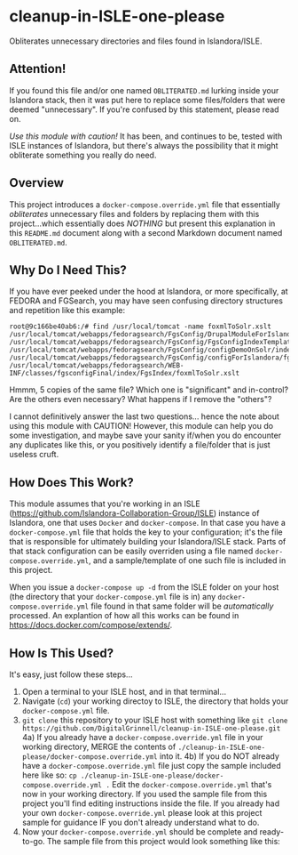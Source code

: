 # cleanup-in-ISLE-one-please
Obliterates unnecessary directories and files found in Islandora/ISLE.

## Attention!  
If you found this file and/or one named `OBLITERATED.md` lurking inside your Islandora stack, then it was put here to replace some files/folders that were deemed "unnecessary".  If you're confused by this statement, please read on.

*Use this module with caution!*  It has been, and continues to be, tested with ISLE instances of Islandora, but there's always the possibility that it might obliterate something you really do need.

## Overview
This project introduces a `docker-compose.override.yml` file that essentially _obliterates_ unnecessary files and folders by replacing them with this project...which essentially does *NOTHING* but present this explanation in this `README.md` document along with a second Markdown document named `OBLITERATED.md`.

## Why Do I Need This?
If you have ever peeked under the hood at Islandora, or more specifically, at FEDORA and FGSearch, you may have seen confusing directory structures and repetition like this example:

```
root@9c166be40ab6:/# find /usr/local/tomcat -name foxmlToSolr.xslt
/usr/local/tomcat/webapps/fedoragsearch/FgsConfig/DrupalModuleForIslandora/islandora_gsearch/FgsConfigIndexTemplate/Solr/foxmlToSolr.xslt
/usr/local/tomcat/webapps/fedoragsearch/FgsConfig/FgsConfigIndexTemplate/Solr/foxmlToSolr.xslt
/usr/local/tomcat/webapps/fedoragsearch/FgsConfig/configDemoOnSolr/index/FgsIndex/foxmlToSolr.xslt
/usr/local/tomcat/webapps/fedoragsearch/FgsConfig/configForIslandora/fgsconfigFinal/index/FgsIndex/foxmlToSolr.xslt
/usr/local/tomcat/webapps/fedoragsearch/WEB-INF/classes/fgsconfigFinal/index/FgsIndex/foxmlToSolr.xslt
```
Hmmm, 5 copies of the same file?  Which one is "significant" and in-control?  Are the others even necessary?  What happens if I remove the "others"?

I cannot definitively answer the last two questions... hence the note about using this module with CAUTION!  However, this module can help you do some investigation, and maybe save your sanity if/when you do encounter any duplicates like this, or you positively identify a file/folder that is just useless cruft.

## How Does This Work?
This module assumes that you're working in an ISLE (https://github.com/Islandora-Collaboration-Group/ISLE) instance of Islandora, one that uses `Docker` and `docker-compose`.  In that case you have a `docker-compose.yml` file that holds the key to your configuration; it's the file that is responsible for ultimately building your Islandora/ISLE stack.  Parts of that stack configuration can be easily overriden using a file named `docker-compose.override.yml`, and a sample/template of one such file is included in this project.  

When you issue a `docker-compose up -d` from the ISLE folder on your host (the directory that your `docker-compose.yml` file is in) any `docker-compose.override.yml` file found in that same folder will be *automatically* processed.  An explantion of how all this works can be found in https://docs.docker.com/compose/extends/. 

## How Is This Used?
It's easy, just follow these steps...

  1) Open a terminal to your ISLE host, and in that terminal...
  2) Navigate (`cd`) your working directoy to ISLE, the directory that holds your `docker-compose.yml` file.
  3) `git clone` this repository to your ISLE host with something like `git clone https://github.com/DigitalGrinnell/cleanup-in-ISLE-one-please.git`
  4a) If you already have a `docker-compose.override.yml` file in your working directory, MERGE the contents of `./cleanup-in-ISLE-one-please/docker-compose.override.yml` into it.
  4b) If you do NOT already have a `docker-compose.override.yml` file just copy the sample included here like so: `cp ./cleanup-in-ISLE-one-please/docker-compose.override.yml .`
  Edit the `docker-compose.override.yml` that's now in your working directory.  If you used the sample file from this project you'll find editing instructions inside the file.  If you already had your own `docker-compose.override.yml` please look at this project sample for guidance IF you don't already understand what to do.
  5) Now your `docker-compose.override.yml` should be complete and ready-to-go.  The sample file from this project would look something like this:
  
```

  

